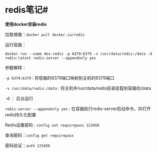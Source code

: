 # redis笔记#

**使用docker安装redis**

拉取境像：`docker pull docker.io/redis`

运行容器：

```
docker run --name dev-redis -p 6379:6379 -v /usr/data/redis:/data -d redis:latest redis-server --appendonly yes
```

参数解释：

`-p 6379:6379` : 将容器的6379端口映射到主机的6379端口

`-v /usr/data/redis:/data` : 将主机中/usr/data/redis目录挂载到容器的/data

-d ： 后台运行

`redis-server --appendonly yes` : 在容器执行redis-server启动命令，并打开redis持久化配置

Redis设置密码 : `config set requirepass 123456`

查询密码：`config get requirepass`

密码验证：`auth 123456`
